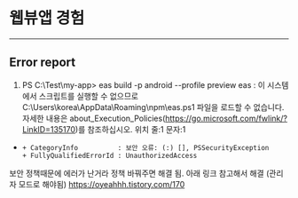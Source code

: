 # 웹뷰앱 경험


---
## Error report
1. PS C:\Test\my-app> eas build -p android --profile preview
eas : 이 시스템에서 스크립트를 실행할 수 없으므로 C:\Users\korea\AppData\Roaming\npm\eas.ps1 파일을 로드할 수 없습니다. 자세한 내용은 about_Execution_Policies(https://go.microsoft.com/fwlink/?LinkID=135170)를 참조하십시오. 위치 줄:1 문자:1
+ ~~~
  + CategoryInfo          : 보안 오류: (:) [], PSSecurityException
  + FullyQualifiedErrorId : UnauthorizedAccess

보안 정책때문에 에러가 난거라 정책 바꿔주면 해결 됨.
아래 링크 참고해서 해결 (관리자 모드로 해야됨) 
https://oyeahhh.tistory.com/170  